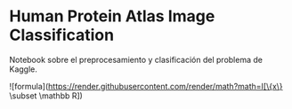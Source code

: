 # Human Protein Atlas Image Classification
Notebook sobre el preprocesamiento y clasificación del problema de Kaggle.


![formula](https://render.githubusercontent.com/render/math?math=I[\{x\} \subset \mathbb R])

